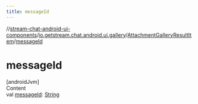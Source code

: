 ```yaml
---
title: messageId
---
```

//[stream-chat-android-ui-components](../../../index.md)/[io.getstream.chat.android.ui.gallery](../index.md)/[AttachmentGalleryResultItem](index.md)/[messageId](messageId.md)



# messageId  
[androidJvm]  
Content  
val [messageId](messageId.md): [String](https://kotlinlang.org/api/latest/jvm/stdlib/kotlin/-string/index.html)  



